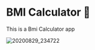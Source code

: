 


# BMI Calculator 💪

This is a Bmi Calculator app


![20200829_234722](https://user-images.githubusercontent.com/68217907/91643579-252ac800-ea52-11ea-89ef-d82df8d6b7a7.gif)


